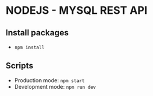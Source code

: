 # NODEJS - MYSQL REST API

## Install packages
- ```npm install```

## Scripts
- Production mode: ```npm start``` 
- Development mode: ```npm run dev``` 
